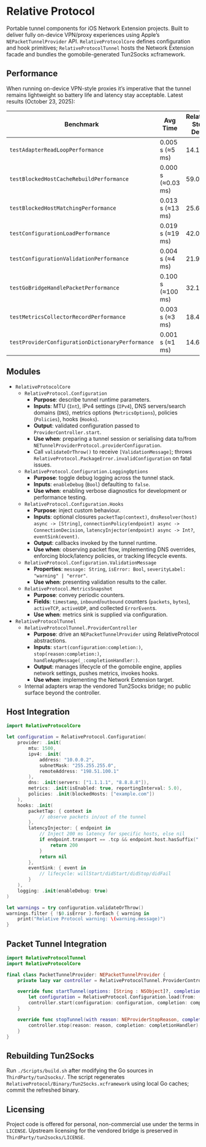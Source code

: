 # Relative Protocol

Portable tunnel components for iOS Network Extension projects. Built to deliver fully on-device VPN/proxy experiences using Apple’s `NEPacketTunnelProvider` API. `RelativeProtocolCore` defines configuration and hook primitives; `RelativeProtocolTunnel` hosts the Network Extension facade and bundles the gomobile-generated Tun2Socks xcframework.

## Performance

When running on-device VPN-style proxies it’s imperative that the tunnel remains lightweight so battery life and latency stay acceptable. Latest results (October 23, 2025):

| Benchmark | Avg Time | Relative Std. Dev. | Notes |
|-----------|----------|--------------------|-------|
| `testAdapterReadLoopPerformance` | 0.005 s (≈5 ms) | 14.1% | NoOp engine; 200 iterations of 1×128B packet reads. |
| `testBlockedHostCacheRebuildPerformance` | 0.000 s (≈0.03 ms) | 59.0% | Append 64 hosts to a 320-host baseline; incremental cache update. |
| `testBlockedHostMatchingPerformance` | 0.013 s (≈13 ms) | 25.6% | 10k hostname checks against a 256-entry block list (warm cache). |
| `testConfigurationLoadPerformance` | 0.019 s (≈19 ms) | 42.0% | 1k loads from `providerConfigurationDictionary()` (JSON round-trip). |
| `testConfigurationValidationPerformance` | 0.004 s (≈4 ms) | 21.9% | Re-validate full configuration repeatedly. |
| `testGoBridgeHandlePacketPerformance` | 0.100 s (≈100 ms) | 32.1% | Swift→Go path using Tun2Socks; 100 iterations of 64×128B packet bursts. |
| `testMetricsCollectorRecordPerformance` | 0.003 s (≈3 ms) | 18.4% | ~10k `record` calls under unfair lock (in/out). |
| `testProviderConfigurationDictionaryPerformance` | 0.001 s (≈1 ms) | 14.6% | 1k serialisations to `providerConfigurationDictionary()` (warm cache). |

## Modules

- `RelativeProtocolCore`
  - `RelativeProtocol.Configuration`
    - **Purpose**: describe tunnel runtime parameters.
    - **Inputs**: MTU (`Int`), IPv4 settings (`IPv4`), DNS servers/search domains (`DNS`), metrics options (`MetricsOptions`), policies (`Policies`), hooks (`Hooks`).
    - **Output**: validated configuration passed to `ProviderController.start`.
    - **Use when**: preparing a tunnel session or serialising data to/from `NETunnelProviderProtocol.providerConfiguration`.
    - Call `validateOrThrow()` to receive `[ValidationMessage]`; throws `RelativeProtocol.PackageError.invalidConfiguration` on fatal issues.
  - `RelativeProtocol.Configuration.LoggingOptions`
    - **Purpose**: toggle debug logging across the tunnel stack.
    - **Inputs**: `enableDebug` (`Bool`) defaulting to `false`.
    - **Use when**: enabling verbose diagnostics for development or performance testing.
  - `RelativeProtocol.Configuration.Hooks`
    - **Purpose**: inject custom behaviour.
    - **Inputs**: optional closures `packetTap(context)`, `dnsResolver(host) async -> [String]`, `connectionPolicy(endpoint) async -> ConnectionDecision`, `latencyInjector(endpoint) async -> Int?`, `eventSink(event)`.
    - **Output**: callbacks invoked by the tunnel runtime.
    - **Use when**: observing packet flow, implementing DNS overrides, enforcing block/latency policies, or tracking lifecycle events.
  - `RelativeProtocol.Configuration.ValidationMessage`
    - **Properties**: `message: String`, `isError: Bool`, `severityLabel: "warning" | "error"`.
    - **Use when**: presenting validation results to the caller.
  - `RelativeProtocol.MetricsSnapshot`
    - **Purpose**: convey periodic counters.
    - **Fields**: `timestamp`, `inbound`/`outbound` counters (`packets`, `bytes`), `activeTCP`, `activeUDP`, and collected `ErrorEvent`s.
    - **Use when**: metrics sink is supplied via configuration.
- `RelativeProtocolTunnel`
  - `RelativeProtocolTunnel.ProviderController`
    - **Purpose**: drive an `NEPacketTunnelProvider` using RelativeProtocol abstractions.
    - **Inputs**: `start(configuration:completion:)`, `stop(reason:completion:)`, `handleAppMessage(_:completionHandler:)`.
    - **Output**: manages lifecycle of the gomobile engine, applies network settings, pushes metrics, invokes hooks.
    - **Use when**: implementing the Network Extension target.
  - Internal adapters wrap the vendored Tun2Socks bridge; no public surface beyond the controller.

## Host Integration

```swift
import RelativeProtocolCore

let configuration = RelativeProtocol.Configuration(
    provider: .init(
        mtu: 1500,
        ipv4: .init(
            address: "10.0.0.2",
            subnetMask: "255.255.255.0",
            remoteAddress: "198.51.100.1"
        ),
        dns: .init(servers: ["1.1.1.1", "8.8.8.8"]),
        metrics: .init(isEnabled: true, reportingInterval: 5.0),
        policies: .init(blockedHosts: ["example.com"])
    ),
    hooks: .init(
        packetTap: { context in
            // observe packets in/out of the tunnel
        },
        latencyInjector: { endpoint in
            // Inject 200 ms latency for specific hosts, else nil
            if endpoint.transport == .tcp && endpoint.host.hasSuffix(".slow.example") {
                return 200
            }
            return nil
        },
        eventSink: { event in
            // lifecycle: willStart/didStart/didStop/didFail
        }
    ),
    logging: .init(enableDebug: true)
)

let warnings = try configuration.validateOrThrow()
warnings.filter { !$0.isError }.forEach { warning in
    print("Relative Protocol warning: \(warning.message)")
}
```

## Packet Tunnel Integration

```swift
import RelativeProtocolTunnel
import RelativeProtocolCore

final class PacketTunnelProvider: NEPacketTunnelProvider {
    private lazy var controller = RelativeProtocolTunnel.ProviderController(provider: self)

    override func startTunnel(options: [String : NSObject]?, completionHandler: @escaping (Error?) -> Void) {
        let configuration = RelativeProtocol.Configuration.load(from: (protocolConfiguration as? NETunnelProviderProtocol)?.providerConfiguration)
        controller.start(configuration: configuration, completion: completionHandler)
    }

    override func stopTunnel(with reason: NEProviderStopReason, completionHandler: @escaping () -> Void) {
        controller.stop(reason: reason, completion: completionHandler)
    }
}
```

## Rebuilding Tun2Socks

Run `./Scripts/build.sh` after modifying the Go sources in `ThirdParty/tun2socks/`. The script regenerates `RelativeProtocol/Binary/Tun2Socks.xcframework` using local Go caches; commit the refreshed binary.

## Licensing

Project code is offered for personal, non-commercial use under the terms in `LICENSE`.
Upstream licensing for the vendored bridge is preserved in `ThirdParty/tun2socks/LICENSE`.
